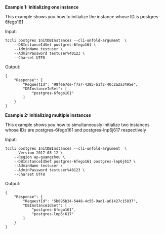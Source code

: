 **Example 1: Initializing one instance**

This example shows you how to initialize the instance whose ID is postgres-6fego161

Input: 

```
tccli postgres InitDBInstances --cli-unfold-argument  \
    --DBInstanceIdSet postgres-6fego161 \
    --AdminName testuser \
    --AdminPassword testuser%40123 \
    --Charset UTF8
```

Output: 
```
{
    "Response": {
        "RequestId": "98fe67de-f7a7-4285-b1f2-40c2a2a3495e",
        "DBInstanceIdSet": [
            "postgres-6fego161"
        ]
    }
}
```

**Example 2: Initializing multiple instances**

This example shows you how to simultaneously initialize two instances whose IDs are postgres-6fego161 and postgres-lnp6j617 respectively

Input: 

```
tccli postgres InitDBInstances --cli-unfold-argument  \
    --Version 2017-03-12 \
    --Region ap-guangzhou \
    --DBInstanceIdSet postgres-6fego161 postgres-lnp6j617 \
    --AdminName testuser \
    --AdminPassword testuser%40123 \
    --Charset UTF8
```

Output: 
```
{
    "Response": {
        "RequestId": "5b895b34-5448-4c55-9ad1-a61427c15837",
        "DBInstanceIdSet": [
            "postgres-6fego161",
            "postgres-lnp6j617"
        ]
    }
}
```

